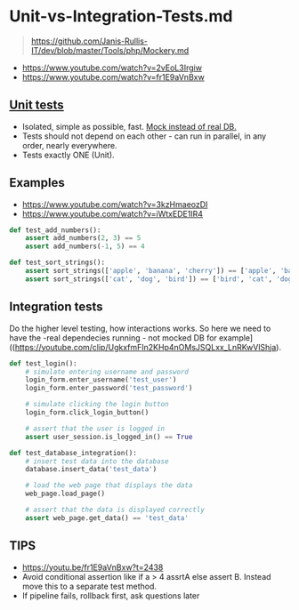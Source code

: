 # Unit-vs-Integration-Tests.md
> https://github.com/Janis-Rullis-IT/dev/blob/master/Tools/php/Mockery.md

* https://www.youtube.com/watch?v=2vEoL3Irgiw
* https://www.youtube.com/watch?v=fr1E9aVnBxw

## [Unit tests](https://youtube.com/clip/UgkxfmFIn2KHp4nOMsJSQLxx_LnRKwVlShja)

* Isolated, simple as possible, fast. [Mock instead of real DB.](https://youtube.com/clip/UgkxfmFIn2KHp4nOMsJSQLxx_LnRKwVlShja)
* Tests should not depend on each other - can run in parallel, in any order, nearly everywhere.
* Tests exactly ONE (Unit).

## Examples
* https://www.youtube.com/watch?v=3kzHmaeozDI
* https://www.youtube.com/watch?v=iWtxEDE1IR4

```py
def test_add_numbers():
    assert add_numbers(2, 3) == 5
    assert add_numbers(-1, 5) == 4
```

```py
def test_sort_strings():
    assert sort_strings(['apple', 'banana', 'cherry']) == ['apple', 'banana', 'cherry']
    assert sort_strings(['cat', 'dog', 'bird']) == ['bird', 'cat', 'dog']
```

## Integration tests

Do the higher level testing, how interactions works.
So here we need to have the -real dependecies running - not mocked DB for example]((https://youtube.com/clip/UgkxfmFIn2KHp4nOMsJSQLxx_LnRKwVlShja).

```py
def test_login():
    # simulate entering username and password
    login_form.enter_username('test_user')
    login_form.enter_password('test_password')

    # simulate clicking the login button
    login_form.click_login_button()

    # assert that the user is logged in
    assert user_session.is_logged_in() == True
```

```py
def test_database_integration():
    # insert test data into the database
    database.insert_data('test_data')

    # load the web page that displays the data
    web_page.load_page()

    # assert that the data is displayed correctly
    assert web_page.get_data() == 'test_data'
```

## TIPS

* https://youtu.be/fr1E9aVnBxw?t=2438
* Avoid conditional assertion like if a > 4 assrtA else assert B. Instead move this to a separate test method.
* If pipeline fails, rollback first, ask questions later
